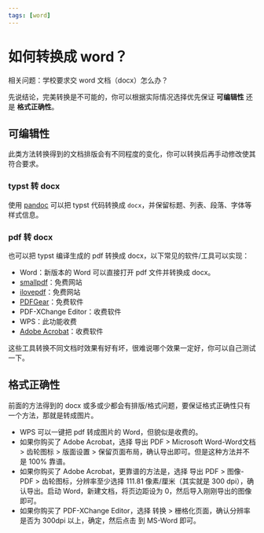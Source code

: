 ```yaml
---
tags: [word]
---
```


# 如何转换成 word？

相关问题：学校要求交 word 文档（docx）怎么办？

先说结论，完美转换是不可能的，你可以根据实际情况选择优先保证 **可编辑性** 还是 **格式正确性**。

## 可编辑性

此类方法转换得到的文档排版会有不同程度的变化，你可以转换后再手动修改使其符合要求。

### typst 转 docx

使用 [pandoc](https://pandoc.org/) 可以把 typst 代码转换成 `docx`，并保留标题、列表、段落、字体等样式信息。

### pdf 转 docx

也可以把 typst 编译生成的 pdf 转换成 docx，以下常见的软件/工具可以实现：

- Word：新版本的 Word 可以直接打开 pdf 文件并转换成 docx。
- [smallpdf](https://smallpdf.com/)：免费网站
- [ilovepdf](https://www.ilovepdf.com/)：免费网站
- [PDFGear](https://www.pdfgear.com/)：免费软件
- PDF-XChange Editor：收费软件
- WPS：此功能收费
- [Adobe Acrobat](https://www.adobe.com/acrobat.html)：收费软件

这些工具转换不同文档时效果有好有坏，很难说哪个效果一定好，你可以自己测试一下。

## 格式正确性

前面的方法得到的 docx 或多或少都会有排版/格式问题，要保证格式正确性只有一个方法，那就是转成图片。
- WPS 可以一键把 pdf 转成图片的 Word，但貌似是收费的。
- 如果你购买了 Adobe Acrobat，选择 导出 PDF > Microsoft Word-Word文档 > 齿轮图标 > 版面设置 > 保留页面布局，确认导出即可。但是这种方法并不是 100% 靠谱。
- 如果你购买了 Adobe Acrobat，更靠谱的方法是，选择 导出 PDF > 图像-PDF > 齿轮图标，分辨率至少选择 111.81 像素/厘米（其实就是 300 dpi），确认导出。启动 Word，新建文档，将页边距设为 0，然后导入刚刚导出的图像即可。
- 如果你购买了 PDF-XChange Editor，选择 转换 > 栅格化页面，确认分辨率是否为 300dpi 以上，确定，然后点击 到 MS-Word 即可。
